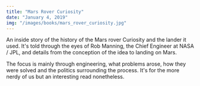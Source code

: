 ```yaml
---
title: "Mars Rover Curiosity"
date: "January 4, 2019"
img: "/images/books/mars_rover_curiosity.jpg"
---
```


An inside story of the history of the Mars rover Curiosity and the lander it used. It's told through the eyes of Rob Manning, the Chief Engineer at NASA / JPL,  and details from the conception of the idea to landing on Mars.

The focus is mainly through engineering, what problems arose, how they were solved and the politics surrounding the process. It's for the more nerdy of us but an interesting read nonetheless.
